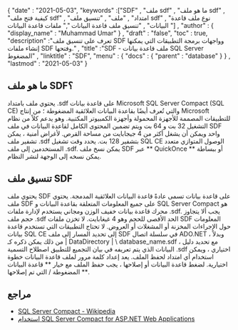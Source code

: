 {
  "date" : "2021-05-03",
  "keywords" :["SDF" , "ملف sdf" , "ما هو ملف sdf" , "كيفية فتح ملف sdf" , "امتداد" , "ملف" , "تنسيق ملف sdf" , "نوع ملف قاعدة البيانات" , "تنسيق ملف قاعدة البيانات "," ملفات قاعدة البيانات "] ,
  "author" : {
    "display_name" : "Muhammad Umar"
} ,
  "draft" : "false",
  "toc" : true,
  "description" :"تعرف على تنسيق ملف SDF وواجهات برمجة التطبيقات التي يمكنها إنشاء ملفات SDF وفتحها." ,
  "title" :"SDF - ملف قاعدة بيانات SQL Server المضغوط" ,
  "linktitle" : "SDF",
  "menu" : {
    "docs" : {
      "parent" : "database"
}
} ,
  "lastmod" : "2021-05-03"
}

## ما هو ملف SDF؟
يحتوي ملف بامتداد .sdf على قاعدة بيانات Microsoft SQL Server Compact (SQL CE) والتي تُعرف أيضًا بقاعدة البيانات العلائقية المضغوطة ؛ من إنتاج Microsoft للتطبيقات المصممة للأجهزة المحمولة وأجهزة الكمبيوتر المكتبية. وهو يدعم كلاً من نظام التشغيل 32 بت و 64 بت ويتم تضمين المحتوى الكامل لقاعدة البيانات في ملف SDF واحد ويمكن أن يشغل أكثر من 4 جيجابايت من مساحة القرص. لأغراض أمنية ، يمكن تشفير ملف .sdf بتشفير 128 بت. يحدد وقت تشغيل SQL CE الوصول المتوازي متعدد المستخدمين إلى ملف .sdf. يمكن نسخ ملف SDF عبر ** QuickOnce ** أو ببساطة يمكن نسخه إلى الوجهة لنشر النظام.

## تنسيق ملف SDF
يحتوي ملف SDF على قاعدة بيانات تسمى عادةً قاعدة البيانات العلائقية المدمجة. يحتوي ملف SDF على جميع المعلومات المتعلقة بقاعدة البيانات و SQL Server Compact هو محرك قاعدة بيانات خفيف الوزن ومجاني يستخدم لإدارة ملفات .sdf. يجب ألا يتجاوز حجم ملف .sdf الحد الأقصى للحجم وهو 4 غيغابايت. لا تخزن ملفات SDF المعلومات حول الإجراءات المخزنة أو المشغلات أو العروض. لا تحتاج التطبيقات التي تستخدم قاعدة بيانات SQL CE إلى تحديد المسار إلى ملف SDF في سلسلة اتصال ADO.NET ، وبدلاً من ذلك يمكن ذكره كـ | DataDirectory | \ database_name.sdf ، مع تحديد دليل البيانات الذي يتم تعريفه في بيان التجميع للتطبيق
اصطلاح التسمية .sdf اختياري ، ويمكن استخدام أي امتداد لحفظ الملف. يعد إعداد كلمة مرور لملف قاعدة البيانات خطوة اختيارية. لضغط قاعدة البيانات أو إصلاحها ، يجب حفظ الملف مع خيار ** قاعدة البيانات المضغوطة / التي تم إصلاحها **.

## مراجع

* [SQL Server Compact - Wikipedia](https://en.wikipedia.org/wiki/SQL_Server_Compact)
* [استخدام SQL Server Compact for ASP.NET Web Applications](https://docs.microsoft.com/en-us/previous-versions/aspnet/ms247257 (v = مقابل 110))


